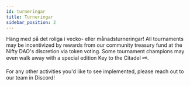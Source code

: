 ```yaml
---
id: turneringar
title: Turneringar
sidebar_position: 2
---
```


Häng med på det roliga i vecko- eller månadsturneringar! All tournaments may be incentivized by rewards from our community treasury fund at the Nifty DAO's discretion via token voting. Some tournament champions may even walk away with a special edition Key to the Citadel 🗝️.

For any other activities you'd like to see implemented, please reach out to our team in Discord!
